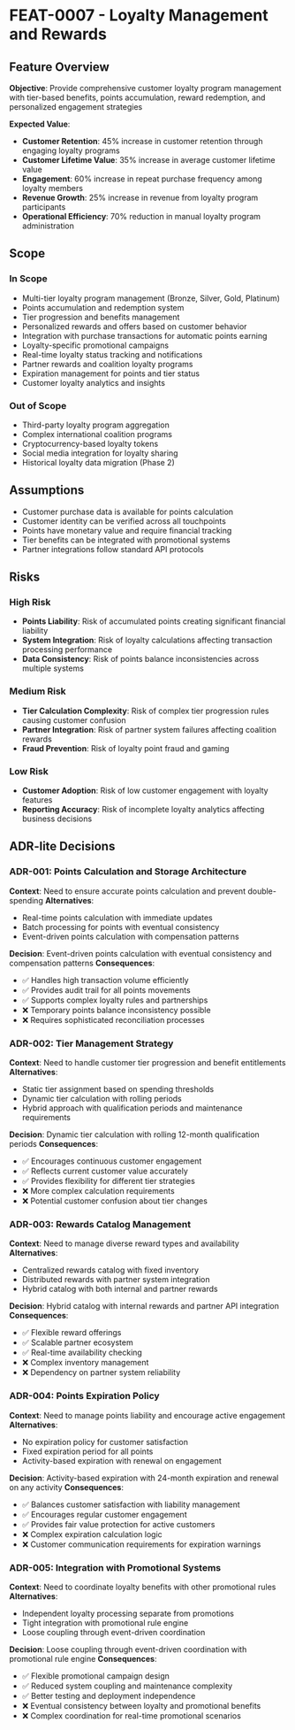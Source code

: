# FEAT-0007 - Loyalty Management and Rewards

## Feature Overview
**Objective**: Provide comprehensive customer loyalty program management with tier-based benefits, points accumulation, reward redemption, and personalized engagement strategies

**Expected Value**: 
- **Customer Retention**: 45% increase in customer retention through engaging loyalty programs
- **Customer Lifetime Value**: 35% increase in average customer lifetime value
- **Engagement**: 60% increase in repeat purchase frequency among loyalty members
- **Revenue Growth**: 25% increase in revenue from loyalty program participants
- **Operational Efficiency**: 70% reduction in manual loyalty program administration

## Scope
### In Scope
- Multi-tier loyalty program management (Bronze, Silver, Gold, Platinum)
- Points accumulation and redemption system
- Tier progression and benefits management
- Personalized rewards and offers based on customer behavior
- Integration with purchase transactions for automatic points earning
- Loyalty-specific promotional campaigns
- Real-time loyalty status tracking and notifications
- Partner rewards and coalition loyalty programs
- Expiration management for points and tier status
- Customer loyalty analytics and insights

### Out of Scope
- Third-party loyalty program aggregation
- Complex international coalition programs
- Cryptocurrency-based loyalty tokens
- Social media integration for loyalty sharing
- Historical loyalty data migration (Phase 2)

## Assumptions
- Customer purchase data is available for points calculation
- Customer identity can be verified across all touchpoints
- Points have monetary value and require financial tracking
- Tier benefits can be integrated with promotional systems
- Partner integrations follow standard API protocols

## Risks
### High Risk
- **Points Liability**: Risk of accumulated points creating significant financial liability
- **System Integration**: Risk of loyalty calculations affecting transaction processing performance
- **Data Consistency**: Risk of points balance inconsistencies across multiple systems

### Medium Risk
- **Tier Calculation Complexity**: Risk of complex tier progression rules causing customer confusion
- **Partner Integration**: Risk of partner system failures affecting coalition rewards
- **Fraud Prevention**: Risk of loyalty point fraud and gaming

### Low Risk
- **Customer Adoption**: Risk of low customer engagement with loyalty features
- **Reporting Accuracy**: Risk of incomplete loyalty analytics affecting business decisions

## ADR-lite Decisions

### ADR-001: Points Calculation and Storage Architecture
**Context**: Need to ensure accurate points calculation and prevent double-spending
**Alternatives**: 
- Real-time points calculation with immediate updates
- Batch processing for points with eventual consistency
- Event-driven points calculation with compensation patterns

**Decision**: Event-driven points calculation with eventual consistency and compensation patterns
**Consequences**: 
- ✅ Handles high transaction volume efficiently
- ✅ Provides audit trail for all points movements
- ✅ Supports complex loyalty rules and partnerships
- ❌ Temporary points balance inconsistency possible
- ❌ Requires sophisticated reconciliation processes

### ADR-002: Tier Management Strategy
**Context**: Need to handle customer tier progression and benefit entitlements
**Alternatives**:
- Static tier assignment based on spending thresholds
- Dynamic tier calculation with rolling periods
- Hybrid approach with qualification periods and maintenance requirements

**Decision**: Dynamic tier calculation with rolling 12-month qualification periods
**Consequences**:
- ✅ Encourages continuous customer engagement
- ✅ Reflects current customer value accurately
- ✅ Provides flexibility for different tier strategies
- ❌ More complex calculation requirements
- ❌ Potential customer confusion about tier changes

### ADR-003: Rewards Catalog Management
**Context**: Need to manage diverse reward types and availability
**Alternatives**:
- Centralized rewards catalog with fixed inventory
- Distributed rewards with partner system integration
- Hybrid catalog with both internal and partner rewards

**Decision**: Hybrid catalog with internal rewards and partner API integration
**Consequences**:
- ✅ Flexible reward offerings
- ✅ Scalable partner ecosystem
- ✅ Real-time availability checking
- ❌ Complex inventory management
- ❌ Dependency on partner system reliability

### ADR-004: Points Expiration Policy
**Context**: Need to manage points liability and encourage active engagement
**Alternatives**:
- No expiration policy for customer satisfaction
- Fixed expiration period for all points
- Activity-based expiration with renewal on engagement

**Decision**: Activity-based expiration with 24-month expiration and renewal on any activity
**Consequences**:
- ✅ Balances customer satisfaction with liability management
- ✅ Encourages regular customer engagement
- ✅ Provides fair value protection for active customers
- ❌ Complex expiration calculation logic
- ❌ Customer communication requirements for expiration warnings

### ADR-005: Integration with Promotional Systems
**Context**: Need to coordinate loyalty benefits with other promotional rules
**Alternatives**:
- Independent loyalty processing separate from promotions
- Tight integration with promotional rule engine
- Loose coupling through event-driven coordination

**Decision**: Loose coupling through event-driven coordination with promotional rule engine
**Consequences**:
- ✅ Flexible promotional campaign design
- ✅ Reduced system coupling and maintenance complexity
- ✅ Better testing and deployment independence
- ❌ Eventual consistency between loyalty and promotional benefits
- ❌ Complex coordination for real-time promotional scenarios
